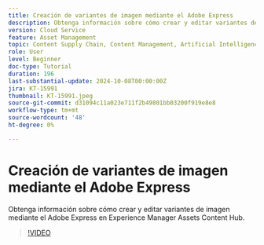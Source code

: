 ```yaml
---
title: Creación de variantes de imagen mediante el Adobe Express
description: Obtenga información sobre cómo crear y editar variantes de imagen mediante el Adobe Express en Experience Manager Assets Content Hub.
version: Cloud Service
feature: Asset Management
topic: Content Supply Chain, Content Management, Artificial Intelligence
role: User
level: Beginner
doc-type: Tutorial
duration: 196
last-substantial-update: 2024-10-08T00:00:00Z
jira: KT-15991
thumbnail: KT-15991.jpeg
source-git-commit: d31094c11a023e711f2b49801bb03200f919e8e8
workflow-type: tm+mt
source-wordcount: '48'
ht-degree: 0%

---
```



# Creación de variantes de imagen mediante el Adobe Express

Obtenga información sobre cómo crear y editar variantes de imagen mediante el Adobe Express en Experience Manager Assets Content Hub.

>[!VIDEO](https://video.tv.adobe.com/v/3435003/?learn=on)
